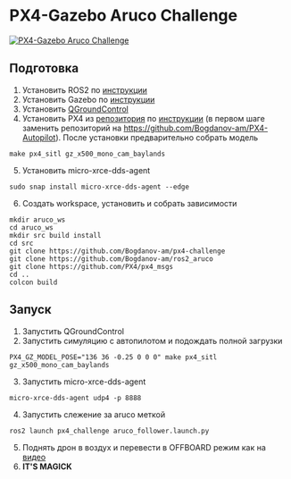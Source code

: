 # PX4-Gazebo Aruco Challenge

[![PX4-Gazebo Aruco Challenge](https://img.youtube.com/vi/25MkysUniwA/0.jpg)](https://www.youtube.com/watch?v=25MkysUniwA "Video Demonstration")

## Подготовка

1. Установить ROS2 по [инструкции](https://docs.ros.org/en/humble/Installation/Ubuntu-Install-Debians.html)
2. Установить Gazebo по [инструкции](https://gazebosim.org/docs/harmonic/install_ubuntu)
3. Установить [QGroundControl](https://docs.qgroundcontrol.com/master/en/qgc-user-guide/getting_started/download_and_install.html)
4. Установить PX4 из [репозитория](https://github.com/Bogdanov-am/PX4-Autopilot) по [инструкции](https://docs.px4.io/main/en/dev_setup/dev_env_linux_ubuntu.html) (в первом шаге заменить репозиторий на https://github.com/Bogdanov-am/PX4-Autopilot). После установки предварительно собрать модель
```
make px4_sitl gz_x500_mono_cam_baylands
```
5. Установить micro-xrce-dds-agent
```
sudo snap install micro-xrce-dds-agent --edge
```
6. Создать workspace, установить и собрать зависимости
```
mkdir aruco_ws
cd aruco_ws
mkdir src build install
cd src
git clone https://github.com/Bogdanov-am/px4-challenge
git clone https://github.com/Bogdanov-am/ros2_aruco
git clone https://github.com/PX4/px4_msgs
cd ..
colcon build

```
## Запуск
1. Запустить QGroundControl
2. Запустить симуляцию с автопилотом и подождать полной загрузки 
```
PX4_GZ_MODEL_POSE="136 36 -0.25 0 0 0" make px4_sitl gz_x500_mono_cam_baylands
```
3. Запустить micro-xrce-dds-agent
```
micro-xrce-dds-agent udp4 -p 8888
```
4. Запустить слежение за aruco меткой
```
ros2 launch px4_challenge aruco_follower.launch.py
```
5. Поднять дрон в воздух и перевести в OFFBOARD режим как на [видео](https://www.youtube.com/watch?v=25MkysUniwA)
6. **IT'S MAGICK**